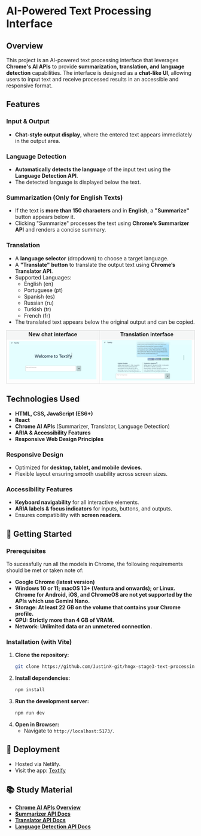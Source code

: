 # AI-Powered Text Processing Interface

## Overview

This project is an AI-powered text processing interface that leverages **Chrome's AI APIs** to provide **summarization, translation, and language detection** capabilities. The interface is designed as a **chat-like UI**, allowing users to input text and receive processed results in an accessible and responsive format.

## Features

### Input & Output
- **Chat-style output display**, where the entered text appears immediately in the output area.

### Language Detection

- **Automatically detects the language** of the input text using the **Language Detection API**.
- The detected language is displayed below the text.

### Summarization (Only for English Texts)

- If the text is **more than 150 characters** and in **English**, a **"Summarize"** button appears below it.
- Clicking "Summarize" processes the text using **Chrome’s Summarizer API** and renders a concise summary.

### Translation

- A **language selector** (dropdown) to choose a target language.
- A **"Translate" button** to translate the output text using **Chrome’s Translator API**.
- Supported Languages:
  - English (en)
  - Portuguese (pt)
  - Spanish (es)
  - Russian (ru)
  - Turkish (tr)
  - French (fr)
- The translated text appears below the original output and can be copied.


<table>
  <tr>
    <td align="center" style="background-color:hsla(220,1%, 71%,0.1); border:1px solid hsla(220,1%, 60%,0.3)"><strong>New chat interface</strong></td>
    <td align="center" style="background-color:hsla(220,1%, 71%,0.1); border:1px solid hsla(220,1%, 60%,0.3"><strong>Translation interface</strong></td>
  </tr>
  <tr>
    <td align="center" style="border:1px solid hsla(220,1%, 60%,0.3">
      <img src="./public/new_chat_interface.png" width="400"/>
    </td>
    <td align="center" style="border:1px solid hsla(220,1%, 60%,0.3">
      <img src="./public/translation_interface.png" width="400"/>
    </td>
  </tr>
</table>



## Technologies Used

- **HTML, CSS, JavaScript (ES6+)**
- **React**
- **Chrome AI APIs** (Summarizer, Translator, Language Detection)
- **ARIA & Accessibility Features**
- **Responsive Web Design Principles**

### Responsive Design

- Optimized for **desktop, tablet, and mobile devices**.
- Flexible layout ensuring smooth usability across screen sizes.

### Accessibility Features

- **Keyboard navigability** for all interactive elements.
- **ARIA labels & focus indicators** for inputs, buttons, and outputs.
- Ensures compatibility with **screen readers**.

## 🚀 Getting Started

### Prerequisites
To sucessfully run all the models in Chrome, the following requirements should be met or taken note of:
- **Google Chrome (latest version)**
- **Windows 10 or 11; macOS 13+ (Ventura and onwards); or Linux. Chrome for Android, iOS, and ChromeOS are not yet supported by the APIs which use Gemini Nano.**
- **Storage: At least 22 GB on the volume that contains your Chrome profile.**
- **GPU: Strictly more than 4 GB of VRAM.**
- **Network: Unlimited data or an unmetered connection.**

### Installation (with Vite)

1. **Clone the repository:**
   ```sh
   git clone https://github.com/JustinX-git/hngx-stage3-text-processing-interface
   ```
2. **Install dependencies:**
   ```sh
   npm install
   ```
3. **Run the development server:**
   ```sh
   npm run dev
   ```
4. **Open in Browser:**
   - Navigate to `http://localhost:5173/`.

## 📡 Deployment

- Hosted via Netlify.
- Visit the app: [Textify](https://uziee-ai-text-processing-interface.netlify.app/)

## 📚 Study Material

- **[Chrome AI APIs Overview](https://developer.chrome.com/docs/ai/)**
- **[Summarizer API Docs](https://developer.chrome.com/docs/ai/summarizer-api)**
- **[Translator API Docs](https://developer.chrome.com/docs/ai/translator-api)**
- **[Language Detection API Docs](https://developer.chrome.com/docs/ai/language-detection)**
